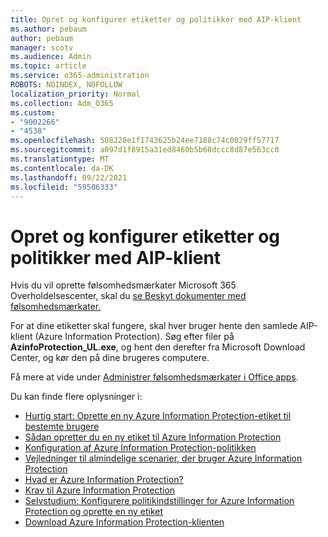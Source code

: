 ```yaml
---
title: Opret og konfigurer etiketter og politikker med AIP-klient
ms.author: pebaum
author: pebaum
manager: scotv
ms.audience: Admin
ms.topic: article
ms.service: o365-administration
ROBOTS: NOINDEX, NOFOLLOW
localization_priority: Normal
ms.collection: Adm_O365
ms.custom:
- "9002266"
- "4538"
ms.openlocfilehash: 588228e1f1743625b24ee7188c74c0029ff57717
ms.sourcegitcommit: a097d1f8915a31ed8460b5b68dccc8d87e563cc0
ms.translationtype: MT
ms.contentlocale: da-DK
ms.lasthandoff: 09/22/2021
ms.locfileid: "59506333"
---
```

# <a name="creating-and-configuring-labels-and-policies-with-aip-client"></a>Opret og konfigurer etiketter og politikker med AIP-klient

Hvis du vil oprette følsomhedsmærkater Microsoft 365 Overholdelsescenter, skal du [se Beskyt dokumenter med følsomhedsmærkater.](https://docs.microsoft.com/microsoft-365/business-video/create-sensitivity-labels)

For at dine etiketter skal fungere, skal hver bruger hente den samlede AIP-klient (Azure Information Protection). Søg efter filer på **AzinfoProtection_UL.exe**, og hent den derefter fra Microsoft Download Center, og kør den på dine brugeres computere.

Få mere at vide under [Administrer følsomhedsmærkater i Office apps](https://docs.microsoft.com/microsoft-365/compliance/sensitivity-labels-office-apps).

Du kan finde flere oplysninger i: 

- [Hurtig start: Oprette en ny Azure Information Protection-etiket til bestemte brugere](https://docs.microsoft.com/azure/information-protection/quickstart-label-specificusers)
- [Sådan opretter du en ny etiket til Azure Information Protection](https://docs.microsoft.com/azure/information-protection/configure-policy-new-label)
- [Konfiguration af Azure Information Protection-politikken](https://docs.microsoft.com/azure/information-protection/configure-policy)
- [Vejledninger til almindelige scenarier, der bruger Azure Information Protection](https://docs.microsoft.com/azure/information-protection/how-to-guides)
- [Hvad er Azure Information Protection?](https://docs.microsoft.com/azure/information-protection/what-is-information-protection)
- [Krav til Azure Information Protection](https://docs.microsoft.com/azure/information-protection/requirements)
- [Selvstudium: Konfigurere politikindstillinger for Azure Information Protection og oprette en ny etiket](https://docs.microsoft.com/azure/information-protection/infoprotect-quick-start-tutorial)
- [Download Azure Information Protection-klienten](https://www.microsoft.com/download/details.aspx?id=53018)
